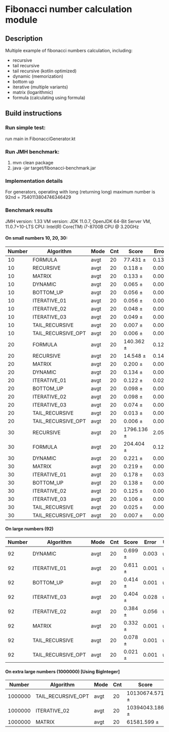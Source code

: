 # Fibonacci number calculation module

## Description

Multiple example of fibonacci numbers calculation, including:

* recursive
* tail recursive
* tail recursive (kotlin optimized)
* dynamic (memorization)
* bottom up
* iterative (multiple variants)
* matrix (logarithmic)
* formula (calculating using formula)

## Build instructions

### Run simple test:

run main in FibonacciGenerator.kt

### Run JMH benchmark:

1. mvn clean package
2. java -jar target/fibonacci-benchmark.jar

### Implementation details

For generators, operating with long (returning long) maximum number is 92nd = 7540113804746346429

### Benchmark results

JMH version: 1.33 VM version: JDK 11.0.7, OpenJDK 64-Bit Server VM, 11.0.7+10-LTS CPU: Intel(R) Core(TM) i7-8700B CPU @ 3.20GHz

#### On small numbers 10, 20, 30:

| Number | Algorithm          | Mode | Cnt | Score      | Error | Units |
|--------|--------------------|------|-----|------------|-------|-------|
| 10     | FORMULA            | avgt | 20  | 77.431 ±   | 0.133 | us/op |
| 10     | RECURSIVE          | avgt | 20  | 0.118 ±    | 0.002 | us/op |
| 10     | MATRIX             | avgt | 20  | 0.133 ±    | 0.001 | us/op |
| 10     | DYNAMIC            | avgt | 20  | 0.065 ±    | 0.004 | us/op |
| 10     | BOTTOM_UP          | avgt | 20  | 0.056 ±    | 0.001 | us/op |
| 10     | ITERATIVE_01       | avgt | 20  | 0.056 ±    | 0.001 | us/op |
| 10     | ITERATIVE_02       | avgt | 20  | 0.048 ±    | 0.001 | us/op |
| 10     | ITERATIVE_03       | avgt | 20  | 0.049 ±    | 0.001 | us/op |
| 10     | TAIL_RECURSIVE     | avgt | 20  | 0.007 ±    | 0.001 | us/op |
| 10     | TAIL_RECURSIVE_OPT | avgt | 20  | 0.006 ±    | 0.001 | us/op |
| 20     | FORMULA            | avgt | 20  | 140.362 ±  | 0.127 | us/op |
| 20     | RECURSIVE          | avgt | 20  | 14.548 ±   | 0.146 | us/op |
| 20     | MATRIX             | avgt | 20  | 0.200 ±    | 0.003 | us/op |
| 20     | DYNAMIC            | avgt | 20  | 0.134 ±    | 0.003 | us/op |
| 20     | ITERATIVE_01       | avgt | 20  | 0.122 ±    | 0.022 | us/op |
| 20     | BOTTOM_UP          | avgt | 20  | 0.098 ±    | 0.001 | us/op |
| 20     | ITERATIVE_02       | avgt | 20  | 0.098 ±    | 0.001 | us/op |
| 20     | ITERATIVE_03       | avgt | 20  | 0.074 ±    | 0.001 | us/op |
| 20     | TAIL_RECURSIVE     | avgt | 20  | 0.013 ±    | 0.001 | us/op |
| 20     | TAIL_RECURSIVE_OPT | avgt | 20  | 0.006 ±    | 0.001 | us/op |
| 30     | RECURSIVE          | avgt | 20  | 1796.136 ± | 2.058 | us/op |
| 30     | FORMULA            | avgt | 20  | 204.404 ±  | 0.124 | us/op |
| 30     | DYNAMIC            | avgt | 20  | 0.221 ±    | 0.004 | us/op |
| 30     | MATRIX             | avgt | 20  | 0.219 ±    | 0.001 | us/op |
| 30     | ITERATIVE_01       | avgt | 20  | 0.178 ±    | 0.030 | us/op |
| 30     | BOTTOM_UP          | avgt | 20  | 0.138 ±    | 0.001 | us/op |
| 30     | ITERATIVE_02       | avgt | 20  | 0.125 ±    | 0.001 | us/op |
| 30     | ITERATIVE_03       | avgt | 20  | 0.106 ±    | 0.001 | us/op |
| 30     | TAIL_RECURSIVE     | avgt | 20  | 0.025 ±    | 0.001 | us/op |
| 30     | TAIL_RECURSIVE_OPT | avgt | 20  | 0.007 ±    | 0.001 | us/op |

#### On large numbers (92)

| Number | Algorithm          | Mode | Cnt | Score   | Error | Units |
|--------|--------------------|------|-----|---------|-------|-------|
| 92     | DYNAMIC            | avgt | 20  | 0.699 ± | 0.003 | us/op |
| 92     | ITERATIVE_01       | avgt | 20  | 0.611 ± | 0.001 | us/op |
| 92     | BOTTOM_UP          | avgt | 20  | 0.414 ± | 0.001 | us/op |
| 92     | ITERATIVE_03       | avgt | 20  | 0.404 ± | 0.028 | us/op |
| 92     | ITERATIVE_02       | avgt | 20  | 0.384 ± | 0.056 | us/op |
| 92     | MATRIX             | avgt | 20  | 0.332 ± | 0.001 | us/op |
| 92     | TAIL_RECURSIVE     | avgt | 20  | 0.078 ± | 0.001 | us/op |
| 92     | TAIL_RECURSIVE_OPT | avgt | 20  | 0.021 ± | 0.001 | us/op |

#### On extra large numbers (1000000) [Using BigInteger]

| Number  | Algorithm          | Mode | Cnt | Score          | Error    | Units |
|---------|--------------------|------|-----|----------------|----------|-------|
| 1000000 | TAIL_RECURSIVE_OPT | avgt | 20  | 10130674.571 ± | 5235.281 | us/op |
| 1000000 | ITERATIVE_02       | avgt | 20  | 10394043.186 ± | 8216.862 | us/op |
| 1000000 | MATRIX             | avgt | 20  | 61581.599 ±    | 554.081  | us/op |

